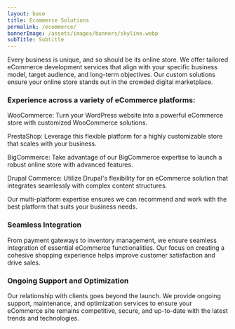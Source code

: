 ```yaml
---
layout: base
title: Ecommerce Solutions
permalink: /ecommerce/
bannerImage: /assets/images/banners/skyline.webp
subTitle: Subtitle
---
```


Every business is unique, and so should be its online store. We offer tailored eCommerce development services that align with your specific business model, target audience, and long-term objectives. Our custom solutions ensure your online store stands out in the crowded digital marketplace.

### Experience across a variety of eCommerce platforms:

WooCommerce: Turn your WordPress website into a powerful eCommerce store with customized WooCommerce solutions.

PrestaShop: Leverage this flexible platform for a highly customizable store that scales with your business.

BigCommerce: Take advantage of our BigCommerce expertise to launch a robust online store with advanced features.

Drupal Commerce: Utilize Drupal's flexibility for an eCommerce solution that integrates seamlessly with complex content structures.

Our multi-platform expertise ensures we can recommend and work with the best platform that suits your business needs.

### Seamless Integration

From payment gateways to inventory management, we ensure seamless integration of essential eCommerce functionalities. Our focus on creating a cohesive shopping experience helps improve customer satisfaction and drive sales.

### Ongoing Support and Optimization

Our relationship with clients goes beyond the launch. We provide ongoing support, maintenance, and optimization services to ensure your eCommerce site remains competitive, secure, and up-to-date with the latest trends and technologies.
